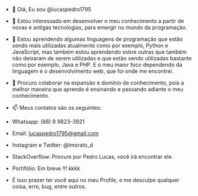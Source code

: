 - 👋 Olá, Eu sou @lucaspedro1795
- 👀 Estou interessado em desenvolver o meu conhecimento a partir de novas e antigas tecnologias, para emergir no mundo da programação.
- 🌱 Estou aprendendo algumas linguagens de programação que estão sendo mais utilizadas atualmente como por exemplo, Python e JavaScript, mas também estou aprendendo sobre outras que também não deixaram de serem utilizadas e que estão sendo utilizadas bastante como por exemplo, Java e PHP. E o meu maior foco dependendo da linguagem é o desenvolvimento web, que foi onde me encontrei.
- 💞️ Procuro colaborar na expansão e domínio de conhecimento, pois a melhor maneira que aprendo é ensinando e passando adiante o meu conhecimento.
- 📫 Meus contatos são os seguintes:
-    Whatsapp: (88) 9 9823-3921
-    Email: lucaspedro1795@gmail.com
-    Instagram e Twitter: @lmorato_d
-    StackOverflow: Procure por Pedro Lucas, você irá encontrar ele.
-    Portifólio: Em breve !!! kkkk

- É isso prazer ter você aqui no meu Profile, e me desculpe qualquer coisa, erro, bug, entre outros.

<!---
lucaspedro1795/lucaspedro1795 is a ✨ special ✨ repository because its `README.md` (this file) appears on your GitHub profile.
You can click the Preview link to take a look at your changes.
--->
